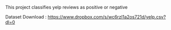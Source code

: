 This project classifies yelp reviews as positive or negative

Dataset Download : https://www.dropbox.com/s/wc6rzl1a2os721d/yelp.csv?dl=0
